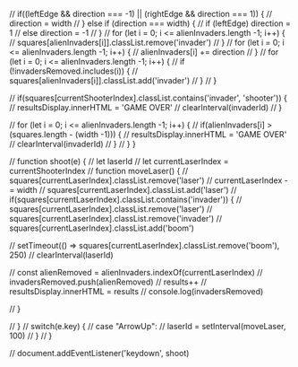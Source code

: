   // if((leftEdge && direction === -1) || (rightEdge && direction === 1)) {
  //   direction = width
  // } else if (direction === width) {
  //   if (leftEdge) direction = 1
  //   else direction = -1
  // }
  // for (let i = 0; i <= alienInvaders.length -1; i++) {
  //   squares[alienInvaders[i]].classList.remove('invader')
  // }
  // for (let i = 0; i <= alienInvaders.length -1; i++) {
  //   alienInvaders[i] += direction
  // }
  // for (let i = 0; i <= alienInvaders.length -1; i++) {
  //   if (!invadersRemoved.includes(i)) {
  //     squares[alienInvaders[i]].classList.add('invader')
  //   }
  // }

  // if(squares[currentShooterIndex].classList.contains('invader', 'shooter')) {
  //   resultsDisplay.innerHTML = 'GAME OVER'
  //   clearInterval(invaderId)
  // }

  // for (let i = 0; i <= alienInvaders.length -1; i++) {
  //   if(alienInvaders[i] > (squares.length - (width -1))) {
  //     resultsDisplay.innerHTML = 'GAME OVER'
  //     clearInterval(invaderId)
  //   }
  // }
}


// function shoot(e) {
//   let laserId
//   let currentLaserIndex = currentShooterIndex
//   function moveLaser() {
//     squares[currentLaserIndex].classList.remove('laser')
//     currentLaserIndex -= width
//     squares[currentLaserIndex].classList.add('laser')
//     if(squares[currentLaserIndex].classList.contains('invader')) {
//       squares[currentLaserIndex].classList.remove('laser')
//       squares[currentLaserIndex].classList.remove('invader')
//       squares[currentLaserIndex].classList.add('boom')

//       setTimeout(() => squares[currentLaserIndex].classList.remove('boom'), 250)
//       clearInterval(laserId)

//       const alienRemoved = alienInvaders.indexOf(currentLaserIndex)
//       invadersRemoved.push(alienRemoved)
//       results++
//       resultsDisplay.innerHTML = results
//       console.log(invadersRemoved)

//     }

//   }
//   switch(e.key) {
//     case "ArrowUp":
//       laserId = setInterval(moveLaser, 100)
//   }
// }

// document.addEventListener('keydown', shoot)
